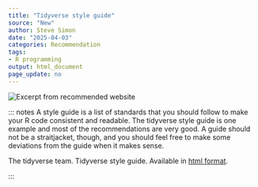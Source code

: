 ```yaml
---
title: "Tidyverse style guide"
source: "New"
author: Steve Simon
date: "2025-04-03"
categories: Recommendation
tags:
- R programming
output: html_document
page_update: no
---
```


![](http://www.pmean.com/new-images/25/tidyverse-style-01.png "Excerpt from recommended website")

::: notes
A style guide is a list of standards that you should follow to make your R code consistent and readable. The tidyverse style guide is one example and most of the recommendations are very good. A guide should not be a straitjacket, though, and you should feel free to make some deviations from the guide when it makes sense.

The tidyverse team. Tidyverse style guide. Available in [html format][ref-tidyverse-nodate].

[ref-tidyverse-nodate]: https://style.tidyverse.org/
:::
